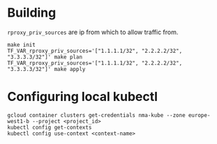 # Building

`rproxy_priv_sources` are ip from which to allow traffic from.

```
make init
TF_VAR_rproxy_priv_sources='["1.1.1.1/32", "2.2.2.2/32", "3.3.3.3/32"]' make plan
TF_VAR_rproxy_priv_sources='["1.1.1.1/32", "2.2.2.2/32", "3.3.3.3/32"]' make apply
```

# Configuring local kubectl

```
gcloud container clusters get-credentials nma-kube --zone europe-west1-b --project <project_id>
kubectl config get-contexts
kubectl config use-context <context-name>
```
